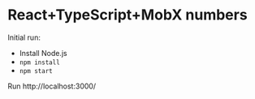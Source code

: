 # React+TypeScript+MobX numbers

Initial run:

* Install Node.js
* `npm install`
* `npm start`

Run http://localhost:3000/